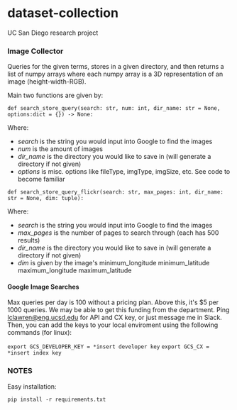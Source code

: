 # dataset-collection
UC San Diego research project

### Image Collector
Queries for the given terms, stores in a given directory, and then returns a list of numpy arrays where each numpy array is a 3D representation of an image (height-width-RGB). 

Main two functions are given by:

`def search_store_query(search: str, num: int, dir_name: str = None, options:dict = {}) -> None:`

Where:
- *search* is the string you would input into Google to find the images
- *num* is the amount of images
- *dir_name* is the directory you would like to save in (will generate a directory if not given)
- *options* is misc. options like fileType, imgType, imgSize, etc. See code to become familiar

`def search_store_query_flickr(search: str, max_pages: int, dir_name: str = None, dim: tuple):`

Where:
- *search* is the string you would input into Google to find the images
- *max_pages* is the number of pages to search through (each has 500 results)
- *dir_name* is the directory you would like to save in (will generate a directory if not given)
- *dim* is given by the image's minimum_longitude minimum_latitude maximum_longitude maximum_latitude

#### Google Image Searches
Max queries per day is 100 without a pricing plan. Above this, it's $5 per 1000 queries. We may be able to get this funding from the department.
Ping lclawren@eng.ucsd.edu for API and CX key, or just message me in Slack. Then, you can add the keys to your local enviroment using the following commands (for linux):

`export GCS_DEVELOPER_KEY = *insert developer key`
`export GCS_CX = *insert index key`

### NOTES
Easy installation:

`pip install -r requirements.txt`

